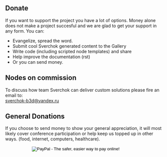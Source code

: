 ## Donate

If you want to support the project you have a lot of options. Money alone does not make a project succesful and we are glad to get your support in any form. You can:  

- Evangelize, spread the word.
- Submit cool Sverchok generated content to the Gallery
- Write code (including scripted node templates) and share
- Help improve the documentation (rst)
- Or you can send money.  
 

## Nodes on commission

To discuss how team Sverchok can deliver custom solutions please fire an email to: <br> sverchok-b3d@yandex.ru

## General Donations
 
If you choose to send money to show your general appreciation, it will most likely cover conference participation or help keep us topped up in other ways. (food, internet, computers, healthcare).

<p class="sv_content_donation">
	<form action="https://www.paypal.com/cgi-bin/webscr" method="post" target="_top" style='margin-left: 85px;'>
	<input type="hidden" name="cmd" value="_s-xclick">
	<input type="hidden" name="hosted_button_id" value="JZESR6GN9AKNS">
	<input type="image" src="https://www.paypalobjects.com/en_US/RU/i/btn/btn_donateCC_LG.gif" border="0" name="submit" alt="PayPal - The safer, easier way to pay online!">
	<img alt="" border="0" src="https://www.paypalobjects.com/ru_RU/i/scr/pixel.gif" width="1" height="1"></form>
</p>